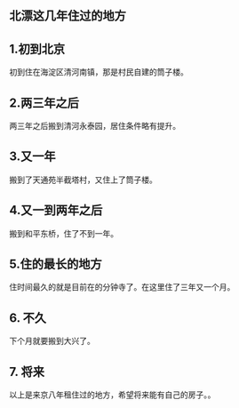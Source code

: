 ## 北漂这几年住过的地方

## 1.初到北京
初到住在海淀区清河南镇，那是村民自建的筒子楼。

## 2.两三年之后
两三年之后搬到清河永泰园，居住条件略有提升。

## 3.又一年
搬到了天通苑半截塔村，又住上了筒子楼。

## 4.又一到两年之后
搬到和平东桥，住了不到一年。

## 5.住的最长的地方
住时间最久的就是目前在的分钟寺了。在这里住了三年又一个月。

## 6. 不久
下个月就要搬到大兴了。

## 7. 将来

以上是来京八年租住过的地方，希望将来能有自己的房子。。
